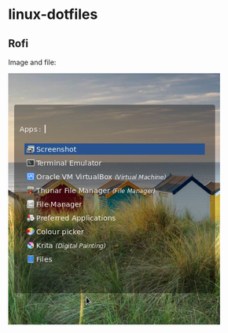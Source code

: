 # linux-dotfiles

## Rofi
Image and file:

![alt text](https://github.com/wisdomwhale/linux-dotfiles/blob/master/rofi.png) 
